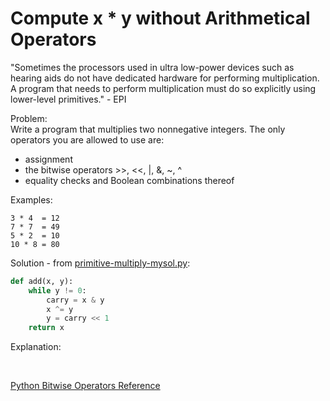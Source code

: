 # Compute x * y without Arithmetical Operators

"Sometimes the processors used in ultra low-power devices such as hearing aids do not have dedicated hardware for performing multiplication. A program that needs to perform  multiplication must do so explicitly using lower-level primitives." - EPI  
  
Problem:  
Write a program that multiplies two nonnegative integers. The only operators you are allowed to use are:  
* assignment  
* the bitwise operators >>, <<, |, &, ~, ^  
* equality checks and Boolean combinations thereof  
  
Examples:  
```
3 * 4  = 12
7 * 7  = 49
5 * 2  = 10
10 * 8 = 80
```  
  
Solution - from [primitive-multiply-mysol.py](primitive-multiply-mysol.py):  
```python
def add(x, y):
    while y != 0:
        carry = x & y
        x ^= y
        y = carry << 1
    return x
```  
  
Explanation:

  
</br>  
  
[Python Bitwise Operators Reference](https://www.tutorialspoint.com/python/bitwise_operators_example.htm)
